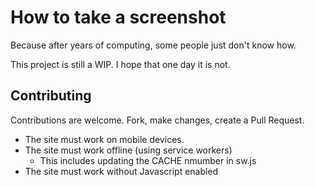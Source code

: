 # How to take a screenshot

Because after years of computing, some people just don't know how.

This project is still a WIP. I hope that one day it is not.

## Contributing

Contributions are welcome. Fork, make changes, create a Pull Request.

* The site must work on mobile devices.
* The site must work offline (using service workers)
  * This includes updating the CACHE nmumber in sw.js
* The site must work without Javascript enabled
